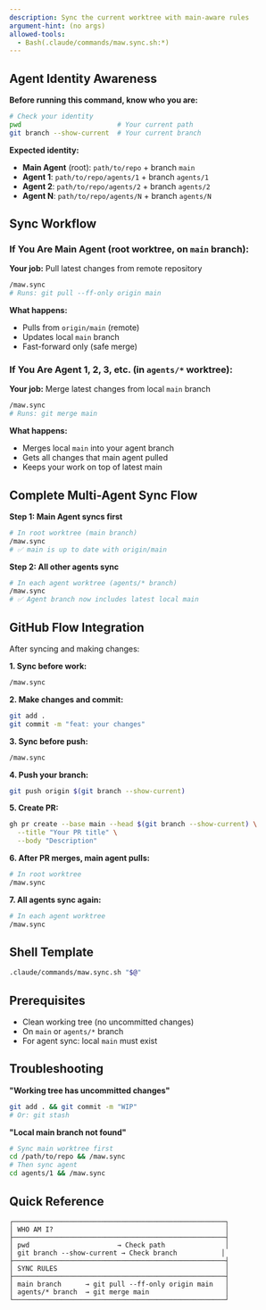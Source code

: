 ```yaml
---
description: Sync the current worktree with main-aware rules
argument-hint: (no args)
allowed-tools:
  - Bash(.claude/commands/maw.sync.sh:*)
---
```


## Agent Identity Awareness

**Before running this command, know who you are:**

```bash
# Check your identity
pwd                        # Your current path
git branch --show-current  # Your current branch
```

**Expected identity:**
- **Main Agent** (root): `path/to/repo` + branch `main`
- **Agent 1**: `path/to/repo/agents/1` + branch `agents/1`
- **Agent 2**: `path/to/repo/agents/2` + branch `agents/2`
- **Agent N**: `path/to/repo/agents/N` + branch `agents/N`

## Sync Workflow

### If You Are Main Agent (root worktree, on `main` branch):

**Your job:** Pull latest changes from remote repository

```bash
/maw.sync
# Runs: git pull --ff-only origin main
```

**What happens:**
- Pulls from `origin/main` (remote)
- Updates local `main` branch
- Fast-forward only (safe merge)

### If You Are Agent 1, 2, 3, etc. (in `agents/*` worktree):

**Your job:** Merge latest changes from local `main` branch

```bash
/maw.sync
# Runs: git merge main
```

**What happens:**
- Merges local `main` into your agent branch
- Gets all changes that main agent pulled
- Keeps your work on top of latest main

## Complete Multi-Agent Sync Flow

**Step 1: Main Agent syncs first**
```bash
# In root worktree (main branch)
/maw.sync
# ✅ main is up to date with origin/main
```

**Step 2: All other agents sync**
```bash
# In each agent worktree (agents/* branch)
/maw.sync
# ✅ Agent branch now includes latest local main
```

## GitHub Flow Integration

After syncing and making changes:

**1. Sync before work:**
```bash
/maw.sync
```

**2. Make changes and commit:**
```bash
git add .
git commit -m "feat: your changes"
```

**3. Sync before push:**
```bash
/maw.sync
```

**4. Push your branch:**
```bash
git push origin $(git branch --show-current)
```

**5. Create PR:**
```bash
gh pr create --base main --head $(git branch --show-current) \
  --title "Your PR title" \
  --body "Description"
```

**6. After PR merges, main agent pulls:**
```bash
# In root worktree
/maw.sync
```

**7. All agents sync again:**
```bash
# In each agent worktree
/maw.sync
```

## Shell Template

```bash
.claude/commands/maw.sync.sh "$@"
```

## Prerequisites

- Clean working tree (no uncommitted changes)
- On `main` or `agents/*` branch
- For agent sync: local `main` must exist

## Troubleshooting

**"Working tree has uncommitted changes"**
```bash
git add . && git commit -m "WIP"
# Or: git stash
```

**"Local main branch not found"**
```bash
# Sync main worktree first
cd /path/to/repo && /maw.sync
# Then sync agent
cd agents/1 && /maw.sync
```

## Quick Reference

```
┌─────────────────────────────────────────────────────┐
│ WHO AM I?                                           │
├─────────────────────────────────────────────────────┤
│ pwd                      → Check path               │
│ git branch --show-current → Check branch           │
├─────────────────────────────────────────────────────┤
│ SYNC RULES                                          │
├─────────────────────────────────────────────────────┤
│ main branch      → git pull --ff-only origin main   │
│ agents/* branch  → git merge main                   │
└─────────────────────────────────────────────────────┘
```
